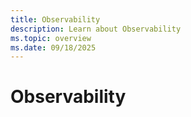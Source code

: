 ```yaml
---
title: Observability
description: Learn about Observability
ms.topic: overview
ms.date: 09/18/2025
---
```


# Observability
